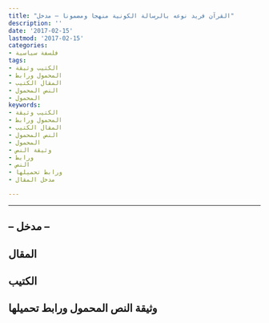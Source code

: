 ```yaml
---
title: "القرآن فريد نوعه بالرسالة الكونية منهجا ومضمونا – مدخل"
description: ''
date: '2017-02-15'
lastmod: '2017-02-15'
categories:
- فلسفة سياسية
tags:
- الكتيب وثيقة
- المحمول ورابط
- المقال الكتيب
- النص المحمول
- المحمول
keywords:
- الكتيب وثيقة
- المحمول ورابط
- المقال الكتيب
- النص المحمول
- المحمول
- وثيقة النص
- ورابط
- النص
- ورابط تحميلها
- مدخل المقال

---
```

****

## **– مدخل –**

## المقال

## الكتيب

## وثيقة النص المحمول ورابط تحميلها

###
